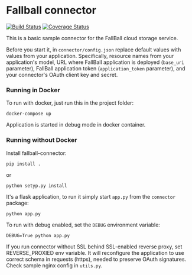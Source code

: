 Fallball connector
=====
[![Build Status](https://travis-ci.org/odin-public/fallball-connector.svg?branch=master)](https://travis-ci.org/odin-public/fallball-connector)
[![Coverage Status](https://coveralls.io/repos/github/odin-public/fallball-connector/badge.svg?branch=master)](https://coveralls.io/github/odin-public/fallball-connector?branch=master)


This is a basic sample connector for the FallBall cloud storage service.

Before you start it, in `connector/config.json` replace default 
values with values from your application.
Specifically, resource names from your application's model, 
URL where FallBall application is deployed (`base_uri` parameter), 
FallBall application token (`application_token` parameter),
and your connector's OAuth client key and secret.

### Running in Docker
To run with docker, just run this in the project folder:

    docker-compose up
    
Application is started in debug mode in docker container.

### Running without Docker
Install fallball-connector:

    pip install .

or

	python setyp.py install

It's a flask application, to run it simply start `app.py` from the `connector` package:
    
    python app.py
    
To run with debug enabled, set the `DEBUG` environment variable:
    
    DEBUG=True python app.py


If you run connector without SSL behind SSL-enabled reverse proxy, set REVERSE_PROXIED env variable.
It will reconfigure the application to use correct schema in requests (https), needed to preserve OAuth signatures.
Check sample nginx config in `utils.py`.